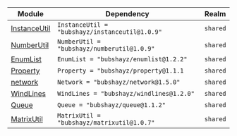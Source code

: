 | Module | Dependency | Realm |
| -- | -- | -- |
| [InstanceUtil](https://bubshayz.github.io/Roblox-Modules/api/InstanceUtil) | `InstanceUtil = "bubshayz/instanceutil@1.0.9"` | `shared` |
| [NumberUtil](https://bubshayz.github.io/Roblox-Modules/api/NumberUtil) | `NumberUtil = "bubshayz/numberutil@1.0.9"` | `shared` |
| [EnumList](https://bubshayz.github.io/Roblox-Modules/api/EnumList) | `EnumList = "bubshayz/enumlist@1.2.2"` | `shared` |
| [Property](https://bubshayz.github.io/Roblox-Modules/api/Property) | `Property = "bubshayz/property@1.1.1` | `shared` |
| [network](https://bubshayz.github.io/Roblox-Modules/api/Network) | `Network = "bubshayz/network@1.5.0"` | `shared` |
| [WindLines](https://bubshayz.github.io/Roblox-Modules/api/WindLines) | `WindLines = "bubshayz/windlines@1.2.0"` | `shared` |
| [Queue](https://bubshayz.github.io/Roblox-Modules/api/Queue) | `Queue = "bubshayz/queue@1.1.2"` | `shared` |
| [MatrixUtil](https://bubshayz.github.io/Roblox-Modules/api/MatrixUtil) | `MatrixUtil = "bubshayz/matrixutil@1.0.7"` | `shared` |